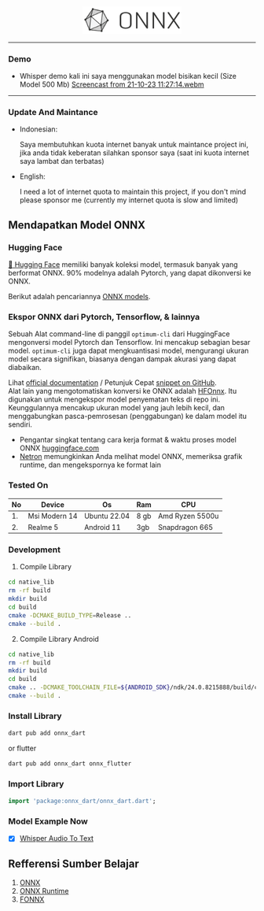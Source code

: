 <p align="center"><img width="40%" src="https://github.com/onnx/onnx/raw/main/docs/onnx-horizontal-color.png" /></p>


---

### Demo

- Whisper
  demo kali ini saya menggunakan model bisikan kecil (Size Model 500 Mb)
[Screencast from 21-10-23 11:27:14.webm](https://github.com/azkadev/onnx/assets/82513502/c78c6de1-cf1e-47f4-a16c-b29374256469)

---

### Update And Maintance

 - Indonesian:
   
   Saya membutuhkan kuota internet banyak untuk maintance project ini, jika anda tidak keberatan silahkan sponsor saya (saat ini kuota internet saya lambat dan terbatas)
   
 - English:

   I need a lot of internet quota to maintain this project, if you don't mind please sponsor me (currently my internet quota is slow and limited)
   

## Mendapatkan Model ONNX
### Hugging Face
[🤗 Hugging Face](https://huggingface.co/models) memiliki banyak koleksi model, termasuk banyak yang berformat ONNX. 90% modelnya adalah Pytorch, yang dapat dikonversi ke ONNX.

Berikut adalah pencariannya [ONNX models](https://huggingface.co/models?library=onnx&sort=trending). 

### Ekspor ONNX dari Pytorch, Tensorflow, & lainnya
Sebuah Alat command-line di panggil `optimum-cli` dari HuggingFace mengonversi model Pytorch dan Tensorflow. Ini mencakup sebagian besar model. `optimum-cli` juga dapat mengkuantisasi model, mengurangi ukuran model secara signifikan, biasanya dengan dampak akurasi yang dapat diabaikan.

Lihat [official documentation](https://huggingface.co/docs/optimum/exporters/onnx/usage_guides/export_a_model) / Petunjuk Cepat [snippet on GitHub](https://github.com/huggingface/optimum#run-the-exported-model-using-onnx-runtime).  
Alat lain yang mengotomatiskan konversi ke ONNX adalah [HFOnnx](https://neuml.github.io/txtai/pipeline/train/hfonnx/). Itu digunakan untuk mengekspor model penyematan teks di repo ini. Keunggulannya mencakup ukuran model yang jauh lebih kecil, dan menggabungkan pasca-pemrosesan (penggabungan) ke dalam model itu sendiri.

- Pengantar singkat tentang cara kerja format & waktu proses model ONNX [huggingface.com](https://huggingface.co/docs/optimum/onnxruntime/concept_guides/onnx)
- [Netron](https://netron.app/) memungkinkan Anda melihat model ONNX, memeriksa grafik runtime, dan mengekspornya ke format lain

  
### Tested On

| No | Device        | Os           | Ram  | CPU             |
|----|---------------|--------------|------|-----------------|
| 1. | Msi Modern 14 | Ubuntu 22.04 | 8 gb | Amd Ryzen 5500u |
| 2. | Realme 5      | Android 11   | 3gb  | Snapdragon 665  |


### Development

1. Compile Library

```bash
cd native_lib
rm -rf build
mkdir build
cd build
cmake -DCMAKE_BUILD_TYPE=Release ..
cmake --build .
```

2. Compile Library Android

```bash
cd native_lib
rm -rf build
mkdir build
cd build
cmake .. -DCMAKE_TOOLCHAIN_FILE=${ANDROID_SDK}/ndk/24.0.8215888/build/cmake/android.toolchain.cmake -DCMAKE_BUILD_TYPE=Release -DANDROID_ABI=arm64-v8a
cmake --build .
```

### Install Library

```bash
dart pub add onnx_dart
```

or flutter

```bash
dart pub add onnx_dart onnx_flutter
```

### Import Library

```dart
import 'package:onnx_dart/onnx_dart.dart';
```

### Model Example Now

- [x] [Whisper Audio To Text](package/onnx_dart/example/whisper)


## Refferensi Sumber Belajar

1. [ONNX](https://github.com/onnx/onnx)
2. [ONNX Runtime](https://github.com/microsoft/onnxruntime)
3. [FONNX](https://github.com/Telosnex/fonnx)
 
